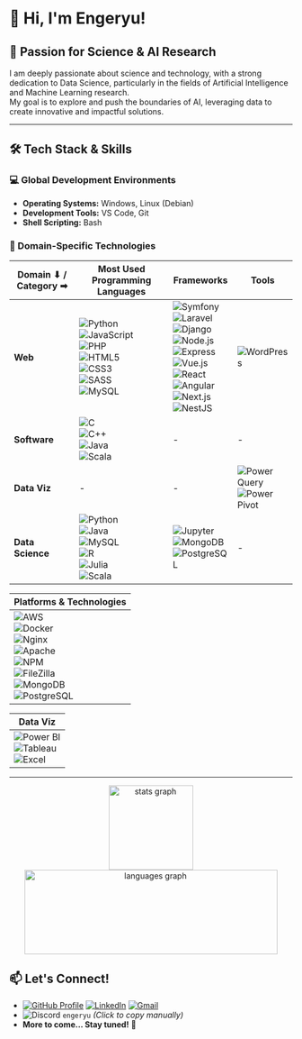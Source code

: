 # 👋 Hi, I'm Engeryu!

## 🔬 Passion for Science & AI Research

I am deeply passionate about science and technology, with a strong dedication to Data Science, particularly in the fields of Artificial Intelligence and Machine Learning research.  
My goal is to explore and push the boundaries of AI, leveraging data to create innovative and impactful solutions.

---

## 🛠️ Tech Stack & Skills

### 💻 Global Development Environments
- **Operating Systems:** Windows, Linux (Debian)  
- **Development Tools:** VS Code, Git  
- **Shell Scripting:** Bash  

### 🧠 Domain-Specific Technologies

| Domain ⬇ / Category ➡ | **Most Used Programming Languages** | **Frameworks** | **Tools** |
|-----------------------|-------------------------------------|---------------|-----------|
| **Web**               | ![Python](https://img.shields.io/badge/Python-3776AB?logo=python&logoColor=white&style=for-the-badge) <br> ![JavaScript](https://img.shields.io/badge/JavaScript-F7DF1E?logo=javascript&logoColor=black&style=for-the-badge) <br> ![PHP](https://img.shields.io/badge/PHP-777BB4?logo=php&logoColor=black&style=for-the-badge) <br> ![HTML5](https://img.shields.io/badge/HTML5-E34F26?logo=html5&logoColor=white&style=for-the-badge) <br> ![CSS3](https://img.shields.io/badge/CSS3-1572B6?logo=css3&logoColor=white&style=for-the-badge) <br> ![SASS](https://img.shields.io/badge/Sass-CC6699?logo=sass&logoColor=black&style=for-the-badge) <br> ![MySQL](https://img.shields.io/badge/MySQL-4479A1?logo=mysql&logoColor=white&style=for-the-badge) | ![Symfony](https://img.shields.io/badge/Symfony-000000?logo=symfony&logoColor=white&style=for-the-badge) <br> ![Laravel](https://img.shields.io/badge/Laravel-FF2D20?logo=laravel&logoColor=white&style=for-the-badge) <br> ![Django](https://img.shields.io/badge/Django-092E20?logo=django&logoColor=white&style=for-the-badge) <br> ![Node.js](https://img.shields.io/badge/Node.js-339933?logo=nodedotjs&logoColor=white&style=for-the-badge) <br> ![Express](https://img.shields.io/badge/Express-000000?logo=express&logoColor=white&style=for-the-badge) <br> ![Vue.js](https://img.shields.io/badge/Vue.js-4FC08D?logo=vuedotjs&logoColor=black&style=for-the-badge) <br> ![React](https://img.shields.io/badge/React-20232A?logo=react&logoColor=61DAFB&style=for-the-badge) <br> ![Angular](https://img.shields.io/badge/Angular-DD0031?logo=angular&logoColor=white&style=for-the-badge) <br> ![Next.js](https://img.shields.io/badge/Next.js-000000?logo=nextdotjs&logoColor=white&style=for-the-badge) <br> ![NestJS](https://img.shields.io/badge/NestJS-E0234E?logo=nestjs&logoColor=white&style=for-the-badge) | ![WordPress](https://img.shields.io/badge/WordPress-21759B?logo=wordpress&logoColor=white&style=for-the-badge) |
| **Software**          | ![C](https://img.shields.io/badge/C-00599C?logo=c&logoColor=white&style=for-the-badge) <br> ![C++](https://img.shields.io/badge/C++-00599C?logo=cplusplus&logoColor=white&style=for-the-badge) <br> ![Java](https://img.shields.io/badge/Java-007396?logo=java&logoColor=white&style=for-the-badge) <br> ![Scala](https://img.shields.io/badge/Scala-DC322F?logo=scala&logoColor=white&style=for-the-badge) | - | - |
| **Data Viz**          | -                                   | -               | ![Power Query](https://img.shields.io/badge/PowerQuery-4479A1?logo=powerquery&logoColor=white&style=for-the-badge) <br> ![Power Pivot](https://img.shields.io/badge/PowerPivot-005A9E?logo=microsoft&logoColor=white&style=for-the-badge) |
| **Data Science**      | ![Python](https://img.shields.io/badge/Python-3776AB?logo=python&logoColor=white&style=for-the-badge) <br> ![Java](https://img.shields.io/badge/Java-007396?logo=java&logoColor=white&style=for-the-badge) <br> ![MySQL](https://img.shields.io/badge/MySQL-4479A1?logo=mysql&logoColor=white&style=for-the-badge) <br> ![R](https://img.shields.io/badge/R-276DC3?logo=r&logoColor=white&style=for-the-badge) <br> ![Julia](https://img.shields.io/badge/Julia-9558B2?logo=julia&logoColor=white&style=for-the-badge) <br> ![Scala](https://img.shields.io/badge/Scala-DC322F?logo=scala&logoColor=white&style=for-the-badge) | ![Jupyter](https://img.shields.io/badge/Jupyter-F37626?logo=jupyter&logoColor=black&style=for-the-badge) <br> ![MongoDB](https://img.shields.io/badge/MongoDB-47A248?logo=mongodb&logoColor=white&style=for-the-badge) <br> ![PostgreSQL](https://img.shields.io/badge/PostgreSQL-336791?logo=postgresql&logoColor=white&style=for-the-badge) | - |

| **Platforms & Technologies** |
|-----------------------------|
| ![AWS](https://img.shields.io/badge/Amazon_AWS-232F3E?logo=amazonwebservices&logoColor=FF9900&style=for-the-badge) <br> ![Docker](https://img.shields.io/badge/Docker-2496ED?logo=docker&logoColor=white&style=for-the-badge) <br> ![Nginx](https://img.shields.io/badge/NGINX-009639?logo=nginx&logoColor=white&style=for-the-badge) <br> ![Apache](https://img.shields.io/badge/Apache-D22128?logo=apache&logoColor=white&style=for-the-badge) <br> ![NPM](https://img.shields.io/badge/npm-CB3837?logo=npm&logoColor=white&style=for-the-badge) <br> ![FileZilla](https://img.shields.io/badge/FileZilla-BF0000?logo=filezilla&logoColor=white&style=for-the-badge) <br> ![MongoDB](https://img.shields.io/badge/MongoDB-47A248?logo=mongodb&logoColor=white&style=for-the-badge) <br> ![PostgreSQL](https://img.shields.io/badge/PostgreSQL-336791?logo=postgresql&logoColor=white&style=for-the-badge) |

| **Data Viz**               |
|----------------------------|
| ![Power BI](https://img.shields.io/badge/Power%20BI-F2C811?logo=powerbi&logoColor=black&style=for-the-badge) <br> ![Tableau](https://img.shields.io/badge/Tableau-E97627?logo=tableau&logoColor=white&style=for-the-badge) <br> ![Excel](https://img.shields.io/badge/Excel-217346?logo=microsoft-excel&logoColor=white&style=for-the-badge) |

---

<div align="center">
  <img src="https://github-readme-stats.vercel.app/api?username=Engeryu&hide_title=false&hide_rank=false&show_icons=true&include_all_commits=true&count_private=true&disable_animations=false&theme=dracula&locale=en&hide_border=false" height="150" alt="stats graph"  />
  <img src="https://github-readme-stats.vercel.app/api/top-langs?username=Engeryu&locale=en&hide_title=false&layout=compact&card_width=320&langs_count=5&theme=dracula&hide_border=false" height="150", width="450" alt="languages graph"  />
</div>

## 📫 Let's Connect!

- [![GitHub Profile](https://img.shields.io/badge/GitHub-Engeryu-100000?style=for-the-badge&logo=github&logoColor=white)](https://github.com/Engeryu) [![LinkedIn](https://img.shields.io/static/v1?message=LinkedIn&logo=linkedin&label=&color=0077B5&logoColor=white&labelColor=&style=for-the-badge)](https://www.linkedin.com/in/angel-gaspard-fauvelle-631111122/) [![Gmail](https://img.shields.io/static/v1?message=Gmail&logo=gmail&label=&color=D14836&logoColor=white&labelColor=&style=for-the-badge)](mailto:angel.proworkspace@gmail.com)
- ![Discord](https://img.shields.io/static/v1?message=Discord&logo=discord&label=&color=7289DA&logoColor=white&labelColor=&style=for-the-badge) `engeryu` *(Click to copy manually)*
- **More to come... Stay tuned!** 🚀  
